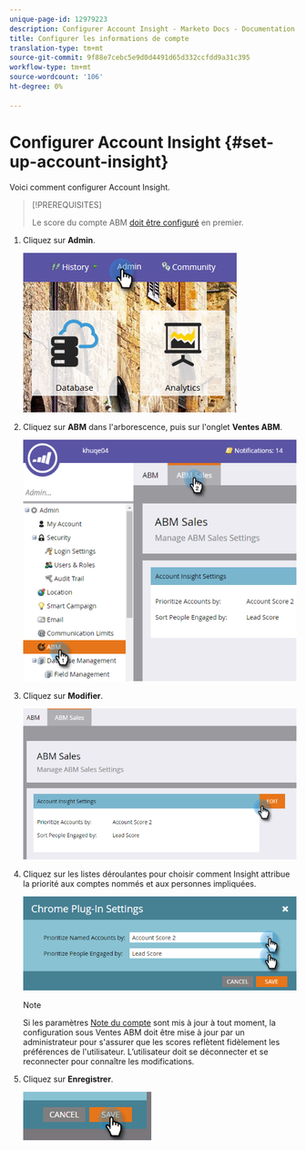 ```yaml
---
unique-page-id: 12979223
description: Configurer Account Insight - Marketo Docs - Documentation sur les produits
title: Configurer les informations de compte
translation-type: tm+mt
source-git-commit: 9f88e7cebc5e9d0d4491d65d332ccfdd9a31c395
workflow-type: tm+mt
source-wordcount: '106'
ht-degree: 0%

---
```



# Configurer Account Insight {#set-up-account-insight}

Voici comment configurer Account Insight.

>[!PREREQUISITES]
>
>Le score du compte ABM [doit être configuré](/help/marketo/product-docs/target-account-management/setup-tam/account-score.md) en premier.

1. Cliquez sur **Admin**.

   ![](assets/admin-1.png)

1. Cliquez sur **ABM** dans l&#39;arborescence, puis sur l&#39;onglet **Ventes ABM**.

   ![](assets/two-5.png)

1. Cliquez sur **Modifier**.

   ![](assets/three-4.png)

1. Cliquez sur les listes déroulantes pour choisir comment Insight attribue la priorité aux comptes nommés et aux personnes impliquées.

   ![](assets/four-4.png)

   >[!NOTE]
   >
   >Si les paramètres [Note du compte](/help/marketo/product-docs/target-account-management/setup-tam/account-score.md) sont mis à jour à tout moment, la configuration sous Ventes ABM doit être mise à jour par un administrateur pour s&#39;assurer que les scores reflètent fidèlement les préférences de l&#39;utilisateur. L’utilisateur doit se déconnecter et se reconnecter pour connaître les modifications.

1. Cliquez sur **Enregistrer**.

   ![](assets/five-4.png)
